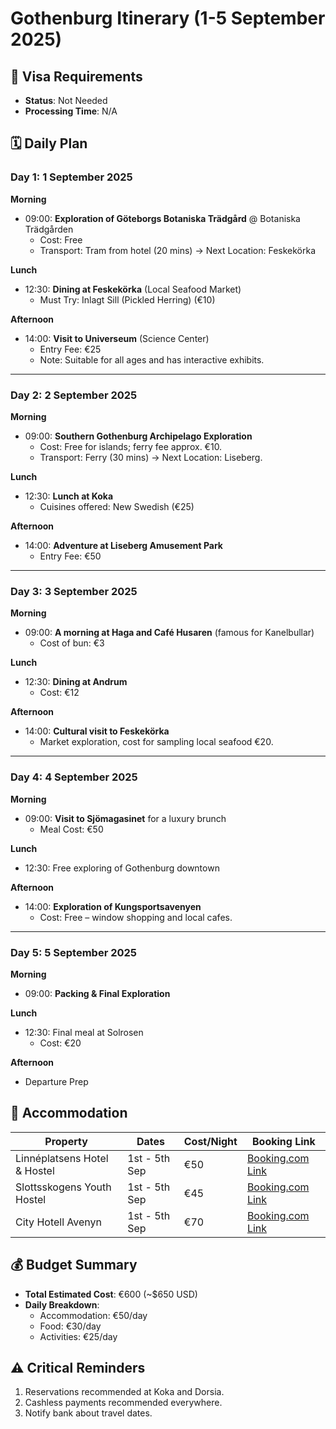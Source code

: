 # Gothenburg Itinerary (1-5 September 2025)

## 🛂 Visa Requirements
- **Status**: Not Needed  
- **Processing Time**: N/A  

## 🗓️ Daily Plan

### Day 1: 1 September 2025
**Morning**  
- 09:00: **Exploration of Göteborgs Botaniska Trädgård** @ Botaniska Trädgården  
  - Cost: Free  
  - Transport: Tram from hotel (20 mins) → Next Location: Feskekörka  

**Lunch**  
- 12:30: **Dining at Feskekörka** (Local Seafood Market)  
  - Must Try: Inlagt Sill (Pickled Herring) (€10)  

**Afternoon**  
- 14:00: **Visit to Universeum** (Science Center)  
  - Entry Fee: €25  
  - Note: Suitable for all ages and has interactive exhibits.  

---  

### Day 2: 2 September 2025
**Morning**  
- 09:00: **Southern Gothenburg Archipelago Exploration**  
  - Cost: Free for islands; ferry fee approx. €10.  
  - Transport: Ferry (30 mins) → Next Location: Liseberg.  

**Lunch**  
- 12:30: **Lunch at Koka**  
  - Cuisines offered: New Swedish (€25)  

**Afternoon**  
- 14:00: **Adventure at Liseberg Amusement Park**  
  - Entry Fee: €50  

---  

### Day 3: 3 September 2025
**Morning**  
- 09:00: **A morning at Haga and Café Husaren** (famous for Kanelbullar)  
  - Cost of bun: €3  

**Lunch**  
- 12:30: **Dining at Andrum**  
  - Cost: €12  

**Afternoon**  
- 14:00: **Cultural visit to Feskekörka**  
  - Market exploration, cost for sampling local seafood €20.  

---  

### Day 4: 4 September 2025
**Morning**  
- 09:00: **Visit to Sjömagasinet** for a luxury brunch  
  - Meal Cost: €50  

**Lunch**  
- 12:30: Free exploring of Gothenburg downtown  

**Afternoon**  
- 14:00: **Exploration of Kungsportsavenyen**  
  - Cost: Free – window shopping and local cafes.  
  
---  

### Day 5: 5 September 2025
**Morning**  
- 09:00: **Packing & Final Exploration**  

**Lunch**  
- 12:30: Final meal at Solrosen  
  - Cost: €20  

**Afternoon**  
- Departure Prep  

## 🏨 Accommodation  
| Property                             | Dates          | Cost/Night | Booking Link      |  
|-------------------------------------|----------------|------------|-------------------|  
| Linnéplatsens Hotel & Hostel        | 1st - 5th Sep  | €50        | [Booking.com Link](#)  |  
| Slottsskogens Youth Hostel          | 1st - 5th Sep  | €45        | [Booking.com Link](#)  |  
| City Hotell Avenyn                  | 1st - 5th Sep  | €70        | [Booking.com Link](#)  |  

## 💰 Budget Summary  
- **Total Estimated Cost**: €600 (~$650 USD)  
- **Daily Breakdown**:  
  - Accommodation: €50/day  
  - Food: €30/day  
  - Activities: €25/day  

## ⚠️ Critical Reminders  
1. Reservations recommended at Koka and Dorsia.  
2. Cashless payments recommended everywhere.  
3. Notify bank about travel dates.